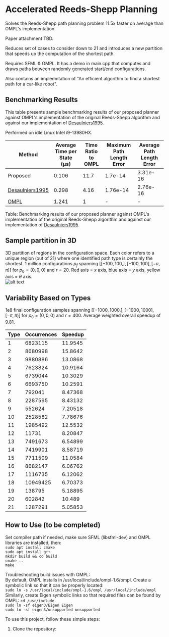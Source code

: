 # Accelerated Reeds-Shepp Planning

Solves the Reeds-Shepp path planning problem 11.5x faster on average than OMPL's implementation. 

Paper attachment TBD.

Reduces set of cases to consider down to 21 and introduces a new partition that speeds up the computation of the shortest path.

Requires SFML & OMPL. It has a demo in main.cpp that computes and draws paths between randomly generated start/end configurations. 

Also contains an implemntation of "An efficient algorithm to find a shortest path for a car-like robot". 

## Benchmarking Results

This table presents sample benchmarking results of our proposed planner against OMPL's implementation of the original Reeds-Shepp algorithm and against our implementation of [Desaulniers1995].

Performed on idle Linux Intel i9-13980HX.

| Method                        | Average Time per State (µs) | Time Ratio to OMPL | Maximum Path Length Error | Average Path Length Error |
|-------------------------------|-----------------------------------------------|--------------------|---------------------------|---------------------------|
| Proposed                      | 0.106                                         | 11.7               | 1.7e-14             | 3.31e-16            |
| [Desaulniers1995]             | 0.298                                         | 4.16               | 1.76e-14            | 2.76e-16            |
| [OMPL]                        | 1.241                                         | 1                  | -                         | -                         |

Table: Benchmarking results of our proposed planner against OMPL's implementation of the original Reeds-Shepp algorithm and against our implementation of [Desaulniers1995].

[Desaulniers1995]: https://ieeexplore.ieee.org/document/478429
[OMPL]: https://ompl.kavrakilab.org/ReedsSheppStateSpace_8cpp_source.html

## Sample partition in 3D
3D partition of regions in the configuration space. Each color refers to a unique region (out of 21) where one identified path type is certainly the shortest. 1 million configurations $p_{f}$ spanning $\big[ [-100,100,], [-100,100], [-\pi,\pi)\big]$ for $p_{0} = (0,0,0)$ and $r = 20$. Red axis = $x$ axis, blue axis = $y$ axis, yellow axis = $\theta$ axis. <br>
![alt text](https://github.com/IbrahimSquared/accelerated-RS-planner/blob/master/samples/3D_cases_cropped.png) <br>

## Variability Based on Types
1e8 final configuration samples spanning $\big[ [-1000,1000,], [-1000,1000], [-\pi,\pi)\big]$ for $p_{0} = (0,0,0)$ and $r = 400$.
Average weighted overall speedup of 9.81.

Type           | Occurrences | Speedup
---------------|-------------|---------
1              | 6823115     | 11.9545
2              | 8680998     | 15.8642
3              | 9880886     | 13.0868
4              | 7623824     | 10.9164
5              | 6739044     | 10.3029
6              | 6693750     | 10.2591
7              | 792041      | 8.47368
8              | 2287595     | 8.43132
9              | 552624      | 7.20518
10             | 2528582     | 7.78676
11             | 1985492     | 12.5532
12             | 11731       | 8.20847
13             | 7491673     | 6.54899
14             | 7419901     | 8.58719
15             | 7711509     | 11.0584
16             | 8682147     | 6.06762
17             | 1116735     | 6.12062
18             | 10949425    | 6.70373
19             | 138795      | 5.18895
20             | 602842      | 10.489
21             | 1287291     | 5.05853

## How to Use (to be completed)
Set compiler path if needed, make sure SFML (libsfml-dev) and OMPL libraries are installed, then: <br>
``` sudo apt install cmake ``` <br>
``` sudo apt install g++ ``` <br>
``` mkdir build && cd build ``` <br>
``` cmake .. ``` <br>
``` make ```

Troubleshooting build issues with OMPL: <br>
By default, OMPL installs in /usr/local/include/ompl-1.6/ompl. Create a symbolic link so that it can be properly located: <br>
``` sudo ln -s /usr/local/include/ompl-1.6/ompl /usr/local/include/ompl ``` <br>
Similarly, create Eigen symbolic links so that required files can be found by OMPL:
``` cd /usr/include ``` <br>
``` sudo ln -sf eigen3/Eigen Eigen ``` <br>
``` sudo ln -sf eigen3/unsupported unsupported ``` <br>

To use this project, follow these simple steps:

1. Clone the repository:
